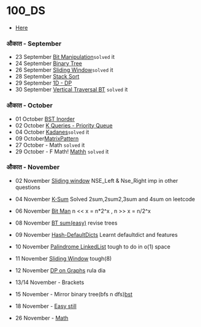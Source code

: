 # 100_DS

* [Here](https://www.geeksforgeeks.org/100-days-of-code-with-gfg-get-committed-to-a-challenge/)

### औकात - September

* 23 September [Bit Manipulation](https://practice.geeksforgeeks.org/problems/count-total-set-bits-1587115620/1)```solved``` it
* 24 September [Binary Tree](https://practice.geeksforgeeks.org/problems/cb02d40f50b0113c47cd9036e5f340bb51b32289/1)
* 26 September [Sliding Window](https://practice.geeksforgeeks.org/problems/count-occurences-of-anagrams5839/1)```solved``` it
* 28 September [Stack Sort](https://practice.geeksforgeeks.org/problems/sort-a-stack/1)
* 29 September [1D - DP](https://practice.geeksforgeeks.org/problems/2caf0501a39567d653197364a2b5c8a9f5943b7e/1)
* 30 September [Vertical Traversal BT](https://practice.geeksforgeeks.org/problems/print-a-binary-tree-in-vertical-order/1) ```solved``` it

### औकात - October
* 01 October [BST Inorder](https://practice.geeksforgeeks.org/problems/check-for-bst/1#)
* 02 October [K Queries - Priority Queue](https://practice.geeksforgeeks.org/problems/find-smallest-range-containing-elements-from-k-lists/1)
* 04 October [Kadanes](https://practice.geeksforgeeks.org/problems/maximum-difference-of-zeros-and-ones-in-binary-string4111/1)```solved``` it
* 09 October[MatrixPattern](https://leetcode.com/problems/spiral-matrix)
* 27 October - Math ```solved``` it
* 29 October - F Math! [Mathh](https://practice.geeksforgeeks.org/problems/620fb6456d6515faddd77050dfbf2821d7a94b8a/1) ```solved``` it

### औकात - November
* 02 November [Sliding window](https://practice.geeksforgeeks.org/problems/maximum-of-minimum-for-every-window-size3453/1) NSE_Left & Nse_Right imp in other questions
* 04 November [K-Sum](https://practice.geeksforgeeks.org/problems/four-elements2452/1) Solved 2sum,2sum2,3sum and 4sum on leetcode 
* 06 November [Bit Man](https://practice.geeksforgeeks.org/problems/division-without-using-multiplication-division-and-mod-operator/1#) n << x = n*2^x , n >> x = n/2^x
* 08 November [BT sum(easy)](https://practice.geeksforgeeks.org/problems/count-number-of-subtrees-having-given-sum/1#) revise trees
* 09 November [Hash-DefaultDicts](https://practice.geeksforgeeks.org/problems/974612adac31d8e35448df5879342690f841c532/1#) Learnt defaultdict and features
* 10 November [Palindrome LinkedList](https://practice.geeksforgeeks.org/problems/check-if-linked-list-is-pallindrome/1#) tough to do in o(1) space
* 11 November [Sliding Window](https://practice.geeksforgeeks.org/problems/count-the-number-of-subarrays/1) tough(8)
* 12 November [DP on Graphs](https://practice.geeksforgeeks.org/problems/possible-paths3834/1) rula dia
* 13/14 November - Brackets
* 15 November - Mirror binary tree(bfs n dfs)[bst](https://practice.geeksforgeeks.org/problems/mirror-tree/1#)
* 18 November - [Easy still](https://practice.geeksforgeeks.org/problems/activity-selection-1587115620/1#)

* 26 November - [Math](https://practice.geeksforgeeks.org/problems/money-distributions5924/1#)
